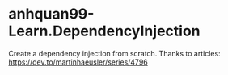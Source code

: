 # anhquan99-Learn.DependencyInjection
Create a dependency injection from scratch.
Thanks to articles: https://dev.to/martinhaeusler/series/4796
